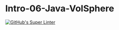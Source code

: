 # Intro-06-Java-VolSphere
[![GitHub's Super Linter](https://github.com/ICS4U-Programming-FrankieFW/Intro-06-Java-VolSphere/workflows/GitHub's%20Super%20Linter/badge.svg)](https://github.com/ICS4U-Programming-FrankieFW/Intro-06-Java-VolSphere/actions)
